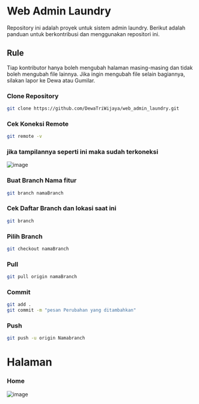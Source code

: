 # Web Admin Laundry

Repository ini adalah proyek untuk sistem admin laundry. Berikut adalah panduan untuk berkontribusi dan menggunakan repositori ini.

## Rule
Tiap kontributor hanya boleh mengubah halaman masing-masing dan tidak boleh mengubah file lainnya. Jika ingin mengubah file selain bagiannya, silakan lapor ke Dewa atau Gumilar.

### Clone Repository

```bash
git clone https://github.com/DewaTriWijaya/web_admin_laundry.git
```

### Cek Koneksi Remote
```bash
git remote -v
```
### jika tampilannya seperti ini maka sudah terkoneksi
![image](https://github.com/user-attachments/assets/34277a95-0e70-4f3a-8f21-31905dbbd724)


### Buat Branch Nama fitur
```bash
git branch namaBranch
```

### Cek Daftar Branch dan lokasi saat ini
```bash
git branch
```

### Pilih Branch
```bash
git checkout namaBranch
```

### Pull
```bash
git pull origin namaBranch
```

### Commit
```bash
git add .
git commit -m "pesan Perubahan yang ditambahkan"
```

### Push
```bash
git push -u origin Namabranch
```

# Halaman

### Home
![image](https://github.com/user-attachments/assets/82753a86-b641-4606-a603-94108506a53f)

